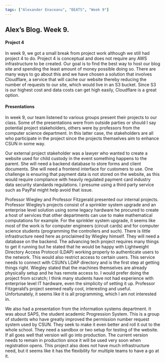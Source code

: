 ```yaml
---
tags: ["Alexander Enaceanu", "BEATS", "Week 9"]
---
```

## Alex’s Blog. Week 9.

#### Project 4
In week 9, we got a small break from project work although we still had project 4 to do. Project 4 is conceptual and does not require any AWS infrastructure to be created. Our goal is to find the best way to host our blog site and spending the least amount of money possible doing so. There are many ways to go about this and we have chosen a solution that involves Cloudflare, a service that will cache our website thereby reducing the number of requests to our site, which would live in an S3 bucket. Since S3 is our highest cost and data costs can get high easily, Cloudflare is a great option.

#### Presentations
In week 9, our team listened to various groups present their projects to our class. Some of the presentations were from outside parties or should I say potential project stakeholders, others were by professors from the computer science department. In this latter case, the stakeholders are all who participate in the project since the projects themselves aim to enhance CSUN in some way.

Our external project stakeholder was a lawyer who wanted to create a website used for child custody in the event something happens to the parent. She will need a backend database to store forms and client documents. She will need a frontend interface for customers to use. One challenge is ensuring that payment data is not stored on the website, as this would require compliance with heavily regulated payment card industry data security standards regulations. I presume using a third party service such as PayPal might help avoid that issue.

Professor Wiegley and Professor Fitzgerald presented our internal projects. Professor Wiegley’s projects consist of a sprinkler system upgrade and an enterprise level solution using some legacy hardware he procured to create a host of services that other departments can use to make mathematical computations for example. For the sprinkler system upgrade, it seems like most of the work is for computer engineers (circuit cards) and for computer science students (programming the controllers and such). There is little infrastructure need here as proclaimed by Wiegley himself. They will need a database on the backend. The advancing tech project requires many things to get it running but he stated that he would be happy with Lightweight Directory Access Protocol (LDAP) working properly to authenticate users to the network. This would also restrict access to certain users. This service needs to connect with CSUN’s LDAP directory and is the first step at getting things right. Wiegley stated that the machines themselves are already physically setup and he has remote access to. I would prefer doing the project from scratch; I think many students have not had experience with enterprise level IT hardware, even the simplicity of setting it up. Professor Fitzgerald’s project seemed really cool, interesting and useful. Unfortunately, it seems like it is all programming, which I am not interested in.


We also had a presentation from the information systems department. It was about SAPS, the student academic Progression System. This is a group of students who have greatly improved the permission number request system used by CSUN. They seek to make it even better and roll it out to the whole school. They need a sandbox or two setup for testing of the website. If all goes well that version will go into production. The current version needs to remain in production since it will be used very soon when registration opens. This project also does not have much infrastructure need, but it seems like it has the flexibility for multiple teams to have a go at it.
